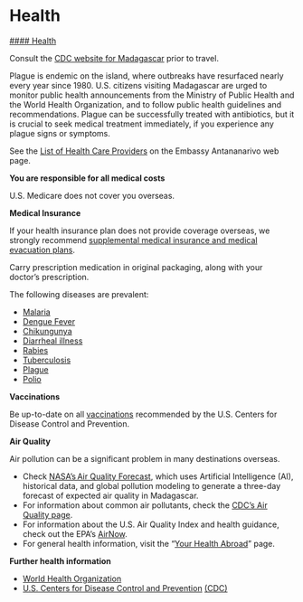 # Health

[#### Health](javascript:void(0); "Health")

Consult the [CDC website for Madagascar](https://wwwnc.cdc.gov/travel/destinations/traveler/none/madagascar) prior to travel.

Plague is endemic on the island, where outbreaks have resurfaced nearly every year since 1980. U.S. citizens visiting Madagascar are urged to monitor public health announcements from the Ministry of Public Health and the World Health Organization, and to follow public health guidelines and recommendations. Plague can be successfully treated with antibiotics, but it is crucial to seek medical treatment immediately, if you experience any plague signs or symptoms.

See the [List of Health Care Providers](https://mg.usembassy.gov/local-medical-resources/) on the Embassy Antananarivo web page.

**You are responsible for all medical costs**

U.S. Medicare does not cover you overseas.

**Medical Insurance**

If your health insurance plan does not provide coverage overseas, we strongly recommend [supplemental medical insurance and medical evacuation plans](http://travel.state.gov/content/passports/en/go/health/insurance-providers.html).

Carry prescription medication in original packaging, along with your doctor’s prescription.

The following diseases are prevalent:

* [Malaria](http://wwwnc.cdc.gov/travel/yellowbook/2014/chapter-3-infectious-diseases-related-to-travel/malaria)
* [Dengue Fever](http://www.cdc.gov/Dengue/)
* [Chikungunya](http://www.cdc.gov/chikungunya/)
* [Diarrheal illness](http://wwwnc.cdc.gov/travel/page/travelers-diarrhea)
* [Rabies](http://wwwnc.cdc.gov/travel/yellowbook/2014/chapter-3-infectious-diseases-related-to-travel/rabies)
* [Tuberculosis](http://wwwnc.cdc.gov/travel/yellowbook/2014/chapter-3-infectious-diseases-related-to-travel/tuberculosis)
* [Plague](http://wwwnc.cdc.gov/travel/diseases/plague-bubonic-pneumonic-septicemic)
* [Polio](http://wwwnc.cdc.gov/travel/diseases/poliomyelitits)

**Vaccinations**

Be up-to-date on all [vaccinations](http://wwwnc.cdc.gov/travel/page/vaccinations.htm) recommended by the U.S. Centers for Disease Control and Prevention.

**Air Quality**

Air pollution can be a significant problem in many destinations overseas.

* Check [NASA’s Air Quality Forecast](https://aeronet.gsfc.nasa.gov/new_web/aqforecast), which uses Artificial Intelligence (AI), historical data, and global pollution modeling to generate a three-day forecast of expected air quality in Madagascar.
* For information about common air pollutants, check the [CDC’s Air Quality page](https://www.cdc.gov/air-quality/pollutants/).
* For information about the U.S. Air Quality Index and health guidance, check out the EPA’s [AirNow](https://www.airnow.gov/aqi/aqi-basics/).
* For general health information, visit the “[Your Health Abroad](https://travel.state.gov/content/travel/en/international-travel/before-you-go/your-health-abroad.html)” page.

**Further health information**

* [World Health Organization](https://www.who.int/countries)
* [U.S. Centers for Disease Control and Prevention](http://wwwnc.cdc.gov/travel/) [(CDC)](http://wwwnc.cdc.gov/travel/)